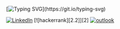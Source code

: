 [![Typing SVG](https://readme-typing-svg.herokuapp.com?color=%23C3C2B4&size=40&multiline=true&width=1800&height=200&lines=Welcome+to+my+sanctuary!;My+preferred+name+is+Juby+(she%2Fher).;I+am+a+full-time+Cybersecurity+student+at+USF+(Go+Bulls!);I+am+currently+searching+for+an+internship+in+the+cybersecurity+field.)](https://git.io/typing-svg)


[![LinkedIn][1.2]][1]
[![hackerrank][2.2]][2]
[![outlook][3.2]][3]

<!-- Icons -->
[1.2]: https://img.shields.io/badge/LinkedIn-0077B5?style=for-the-badge&logo=linkedin&logoColor=white

[3.2]: https://img.shields.io/badge/Microsoft_Outlook-0078D4?style=for-the-badge&logo=microsoft-outlook&logoColor=white

<!-- Links to your social media accounts -->

[1]: https://www.linkedin.com/in/decenaj/

[3]: mailto:decena.j@outlook.com


<!---
AliasVel/AliasVel is a ✨ special ✨ repository because its `README.md` (this file) appears on your GitHub profile.
You can click the Preview link to take a look at your changes.
--->
